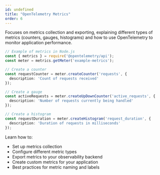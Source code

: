 ```yaml
---
id: undefined
title: "OpenTelemetry Metrics"
order: 6
---
```


Focuses on metrics collection and exporting, explaining different types of metrics (counters, gauges, histograms) and how to use OpenTelemetry to monitor application performance.

```typescript
// Example of metrics in Node.js
const { metrics } = require('@opentelemetry/api');
const meter = metrics.getMeter('example-metrics');

// Create a counter
const requestCounter = meter.createCounter('requests', {
  description: 'Count of requests received'
});

// Create a gauge
const activeRequests = meter.createUpDownCounter('active_requests', {
  description: 'Number of requests currently being handled'
});

// Create a histogram
const requestDuration = meter.createHistogram('request_duration', {
  description: 'Duration of requests in milliseconds'
});
```

Learn how to:

- Set up metrics collection
- Configure different metric types
- Export metrics to your observability backend
- Create custom metrics for your application
- Best practices for metric naming and labels
